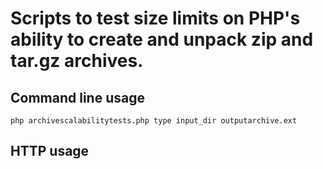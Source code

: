 # Scripts to test size limits on PHP's ability to create and unpack zip and tar.gz archives.

## Command line usage

`php archivescalabilitytests.php type input_dir outputarchive.ext`

## HTTP usage
